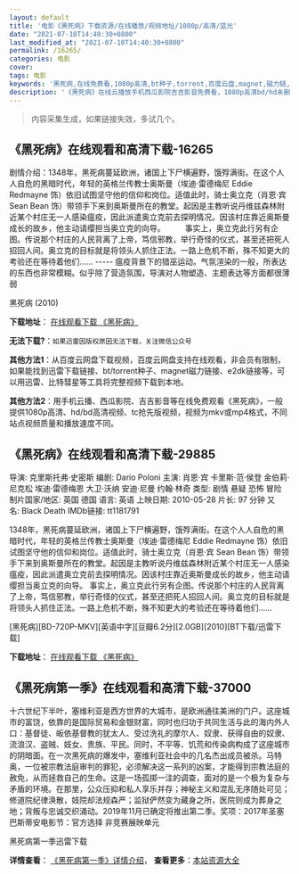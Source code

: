 ```yaml
---
layout: default
title: '电影《黑死病》下载资源/在线播放/视频地址/1080p/高清/蓝光'
date: "2021-07-10T14:40:30+0800"
last_modified_at: "2021-07-10T14:40:30+0800"
permalink: /16265/
categories: 电影
cover:
tags: 电影
keywords: '黑死病,在线免费看,1080p高清,bt种子,torrent,百度云盘,magnet,磁力链,迅雷下载资源'
description: '《黑死病》在线云播放手机西瓜影院吉吉影音免费看，1080p高清bd/hd未删减完整版和tc抢先枪版，mkv/mp4格式，附带bt/torrent种子、magnet/磁力链、百度云盘、网盘资源迅雷下载链接'
---
```


>内容采集生成，如果链接失效，多试几个。


## 《黑死病》在线观看和高清下载-16265

剧情介绍：1348年，黑死病蔓延欧洲，诸国上下尸横遍野，饿殍满街。在这个人人自危的黑暗时代，年轻的英格兰传教士奥斯曼（埃迪·雷德梅尼 Eddie Redmayne 饰）依旧试图坚守他的信仰和岗位。适值此时，骑士奥立克（肖恩·宾 Sean Bean 饰）带领手下来到奥斯曼所在的教堂。起因是主教听说丹维兹森林附近某个村庄无一人感染瘟疫，因此派遣奥立克前去探明情况。因该村庄靠近奥斯曼成长的故乡，他主动请缨担当奥立克的向导。  　　事实上，奥立克此行另有企图。传说那个村庄的人民背离了上帝，笃信邪教，举行奇怪的仪式，甚至还把死人招回人间。奥立克的目标就是将领头人抓住正法。一路上危机不断，殊不知更大的考验还在等待着他们…… ----- 瘟疫背景下的猎巫运动。气氛渲染的一般，所表达的东西也非常模糊。似乎除了营造氛围，导演对人物塑造、主题表达等方面都很薄弱


黑死病 (2010)

**下载地址**： [在线观看下载 《黑死病》](https://www.btbtdy.me/btdy/dy4141.html) 


**无法下载?**：`如果迅雷因版权原因无法下载，关注微信公众号 `

**其他方法1**：从百度云网盘下载视频，百度云网盘支持在线观看，非会员有限制，如果能找到迅雷下载链接、bt/torrent种子、magnet磁力链接、e2dk链接等，可以用迅雷、比特彗星等工具将完整视频下载到本地。

**其他方法2**：用手机云播、西瓜影院、吉吉影音等在线免费观看《黑死病》，一般提供1080p高清、hd/bd高清视频、tc抢先版视频，视频为mkv或mp4格式，不同站点视频质量和播放速度不同。


## 《黑死病》在线观看和高清下载-29885

导演: 克里斯托弗·史密斯 编剧: Dario Poloni 主演: 肖恩·宾 卡里斯·范·侯登 金伯莉·尼克松 埃迪·雷德梅恩 大卫·沃纳 安迪·尼曼 约翰·林奇 类型: 剧情 悬疑 恐怖 冒险 制片国家/地区: 英国 德国 语言: 英语 上映日期: 2010-05-28 片长: 97 分钟 又名: Black Death IMDb链接: tt1181791

1348年，黑死病蔓延欧洲，诸国上下尸横遍野，饿殍满街。在这个人人自危的黑暗时代，年轻的英格兰传教士奥斯曼（埃迪·雷德梅尼 Eddie Redmayne 饰）依旧试图坚守他的信仰和岗位。适值此时，骑士奥立克（肖恩·宾 Sean Bean 饰）带领手下来到奥斯曼所在的教堂。起因是主教听说丹维兹森林附近某个村庄无一人感染瘟疫，因此派遣奥立克前去探明情况。因该村庄靠近奥斯曼成长的故乡，他主动请缨担当奥立克的向导。 事实上，奥立克此行另有企图。传说那个村庄的人民背离了上帝，笃信邪教，举行奇怪的仪式，甚至还把死人招回人间。奥立克的目标就是将领头人抓住正法。一路上危机不断，殊不知更大的考验还在等待着他们……


[黑死病][BD-720P-MKV][英语中字][豆瓣6.2分][2.0GB][2010][BT下载/迅雷下载]

**下载地址**： [在线观看下载 《黑死病》](https://www.btdx8.com/torrent/black_death_2010.html) 


## 《黑死病第一季》在线观看和高清下载-37000

十六世纪下半叶，塞维利亚是西方世界的大城市，是欧洲通往美洲的门户。这座城市的富饶，依靠的是国际贸易和金银财富，同时也归功于共同生活与此的海内外人口：基督徒、皈依基督教的犹太人、受过洗礼的摩尔人、奴隶、获得自由的奴隶、流浪汉、盗贼、妓女、贵族、平民。同时，不平等、饥荒和传染病构成了这座城市的阴暗面。在一次黑死病的爆发中，塞维利亚社会中的几名杰出成员被杀。马特奥，一位被宗教法庭审判的罪犯，必须解决这一系列的凶案，才能得到宗教法庭的赦免，从而拯救自己的生命。这是一场孤掷一注的调查，面对的是一个极为复杂与矛盾的环境。在那里，公众压抑和私人享乐并存；神秘主义和混乱无序随处可见；修道院纪律涣散，妓院却法规森严；监狱俨然变为藏身之所，医院则成为葬身之地；背叛与忠诚交织涌动。2019年11月已确定将推出第二季。奖项：2017年圣塞巴斯蒂安电影节：官方选择 非竞赛展映单元


黑死病第一季迅雷下载

**详情查看**： [《黑死病第一季》详情介绍](/movie/37000/)， **查看更多**：[本站资源大全](/movie/t/all/)

